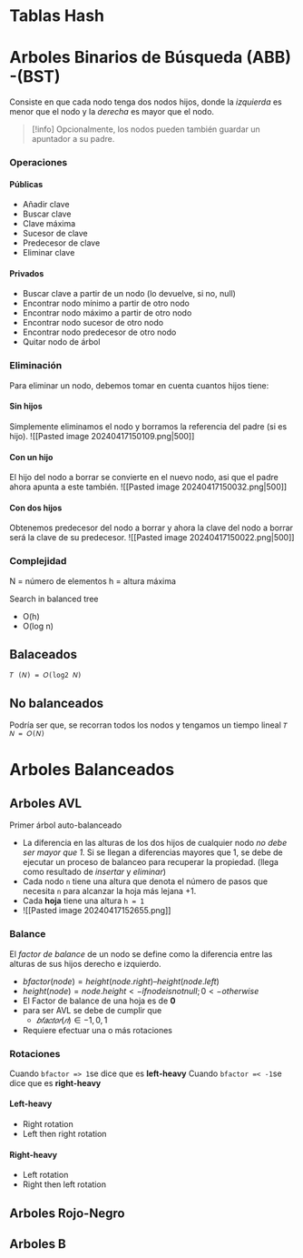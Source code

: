 # Tablas Hash
# Arboles Binarios de Búsqueda (ABB) -(BST)
Consiste en que cada nodo tenga dos nodos hijos, donde la *izquierda* es menor que el nodo y la *derecha* es mayor que el nodo. 
>[!info]
>Opcionalmente, los nodos pueden también guardar un apuntador a su padre.
### Operaciones
#### Públicas
- Añadir clave
- Buscar clave
- Clave máxima
- Sucesor de clave
- Predecesor de clave
- Eliminar clave
#### Privados
- Buscar clave a partir de un nodo (lo devuelve, si no, null)
- Encontrar nodo mínimo a partir de otro nodo
- Encontrar nodo máximo a partir de otro nodo
- Encontrar nodo sucesor de otro nodo
- Encontrar nodo predecesor de otro nodo
- Quitar nodo de árbol
### Eliminación
Para eliminar un nodo, debemos tomar en cuenta cuantos hijos tiene:
#### Sin hijos
Simplemente eliminamos el nodo y borramos la referencia del padre (si es hijo).
![[Pasted image 20240417150109.png|500]]
#### Con un hijo
El hijo del nodo a borrar se convierte en el nuevo nodo, asi que el padre ahora apunta a este también.
![[Pasted image 20240417150032.png|500]]
#### Con dos hijos
Obtenemos predecesor del nodo a borrar y ahora la clave del nodo a borrar será la clave de su predecesor.
![[Pasted image 20240417150022.png|500]]
### Complejidad
N = número de elementos
h = altura máxima

Search in balanced tree
- O(h)
- O(log n)

## Balaceados
`𝑇 (𝑁) = 𝑂(log2 𝑁)`
## No balanceados
Podría ser que, se recorran todos los nodos y tengamos un tiempo lineal
`𝑇 𝑁 = 𝑂(𝑁)`
# Arboles Balanceados
## Arboles AVL
Primer árbol auto-balanceado
- La diferencia en las alturas de los dos hijos de cualquier nodo *no debe ser mayor que 1.* Si se llegan a diferencias mayores que 1, se debe de ejecutar un proceso de balanceo para recuperar la propiedad. (llega como resultado de *insertar* y *eliminar*)
- Cada nodo `n` tiene una altura que denota el número de pasos que necesita `n` para alcanzar la hoja más lejana +1.
- Cada **hoja** tiene una altura `h = 1`
- ![[Pasted image 20240417152655.png]]
### Balance
El *factor de balance* de un nodo se define como la diferencia entre las alturas de sus hijos derecho e izquierdo.
- $bfactor (node) = height(node.right) – height(node.left)$
- $height(node) = node.height <-if node is not null; 0 <-otherwise$
- El Factor de balance de una hoja es de **0**
- para ser AVL se debe de cumplir que
	- $𝑏𝑓𝑎𝑐𝑡𝑜𝑟(𝑛) ∈ {−1, 0, 1}$
- Requiere efectuar una o más rotaciones
### Rotaciones
Cuando `bfactor => 1`se dice que es **left-heavy**
Cuando `bfactor =< -1`se dice que es **right-heavy**
#### Left-heavy
- Right rotation
- Left then right rotation
#### Right-heavy
- Left rotation
- Right then left rotation

## Arboles Rojo-Negro
## Arboles B